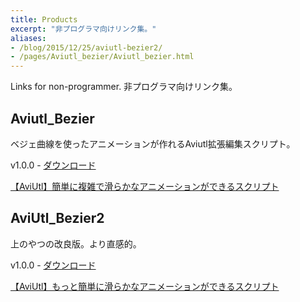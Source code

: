 ```yaml
---
title: Products
excerpt: "非プログラマ向けリンク集。"
aliases:
- /blog/2015/12/25/aviutl-bezier2/
- /pages/Aviutl_bezier/Aviutl_bezier.html
---
```


Links for non-programmer.
非プログラマ向けリンク集。

## Aviutl_Bezier

ベジェ曲線を使ったアニメーションが作れるAviutl拡張編集スクリプト。

v1.0.0 - <a href="https://github.com/kotet/Aviutl_Bezier/archive/v1.0.0.zip" onclick="gtag('event', 'click', {'event_category': 'Download Link','event_label': this.href});">ダウンロード</a>

<script type="application/javascript" src="https://embed.nicovideo.jp/watch/sm25752179/script?w=640&h=360"></script><noscript><a href="http://www.nicovideo.jp/watch/sm25752179">【AviUtl】簡単に複雑で滑らかなアニメーションができるスクリプト</a></noscript>

## AviUtl_Bezier2

上のやつの改良版。より直感的。

v1.0.0 - <a href="https://github.com/kotet/AviUtl_Bezier2/archive/v1.0.0.zip" onclick="gtag('event', 'click', {'event_category': 'Download Link','event_label': this.href});">ダウンロード</a>

<script type="application/javascript" src="https://embed.nicovideo.jp/watch/sm27881238/script?w=640&h=360"></script><noscript><a href="http://www.nicovideo.jp/watch/sm27881238">【AviUtl】もっと簡単に滑らかなアニメーションができるスクリプト</a></noscript>
